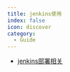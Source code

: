 ```yaml
---
title: jenkins使用 
index: false
icon: discover
category:
  - Guide
---
```



- [jenkins部署相关](jenkins部署相关.md)